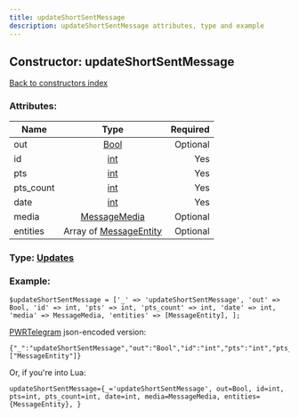 ```yaml
---
title: updateShortSentMessage
description: updateShortSentMessage attributes, type and example
---
```

## Constructor: updateShortSentMessage  
[Back to constructors index](index.md)



### Attributes:

| Name     |    Type       | Required |
|----------|:-------------:|---------:|
|out|[Bool](../types/Bool.md) | Optional|
|id|[int](../types/int.md) | Yes|
|pts|[int](../types/int.md) | Yes|
|pts\_count|[int](../types/int.md) | Yes|
|date|[int](../types/int.md) | Yes|
|media|[MessageMedia](../types/MessageMedia.md) | Optional|
|entities|Array of [MessageEntity](../types/MessageEntity.md) | Optional|



### Type: [Updates](../types/Updates.md)


### Example:

```
$updateShortSentMessage = ['_' => 'updateShortSentMessage', 'out' => Bool, 'id' => int, 'pts' => int, 'pts_count' => int, 'date' => int, 'media' => MessageMedia, 'entities' => [MessageEntity], ];
```  

[PWRTelegram](https://pwrtelegram.xyz) json-encoded version:

```
{"_":"updateShortSentMessage","out":"Bool","id":"int","pts":"int","pts_count":"int","date":"int","media":"MessageMedia","entities":["MessageEntity"]}
```


Or, if you're into Lua:  


```
updateShortSentMessage={_='updateShortSentMessage', out=Bool, id=int, pts=int, pts_count=int, date=int, media=MessageMedia, entities={MessageEntity}, }

```


